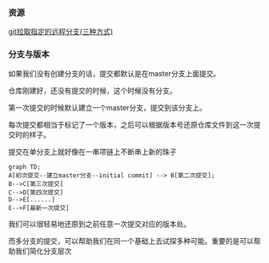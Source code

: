 ### 资源

[git拉取指定的远程分支(三种方式)]()

### 分支与版本

如果我们没有创建分支的话，提交都默认是在master分支上面提交。

仓库刚建好，还没有提交的时候，这个时候没有分支。

第一次提交的时候默认建立一个master分支，提交到该分支上。

每次提交都相当于标记了一个版本，之后可以根据版本号还原仓库文件到这一次提交时的样子。

提交在单分支上就好像在一串项链上不断串上新的珠子

```mermaid
graph TD;
A[初次提交--建立master分支--initial commit] --> B[第二次提交];
B-->C[第三次提交]
C-->D[第四次提交]
D-->E[......]
E-->F[最新一次提交]
```

我们可以很轻易地还原到之前任意一次提交对应的版本处。

而多分支的提交，可以帮助我们在同一个基础上去试探多种可能。重要的是可以帮助我们简化分支层次